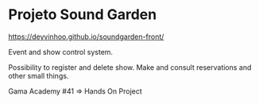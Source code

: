 # Projeto Sound Garden

https://deyvinhoo.github.io/soundgarden-front/

Event and show control system.

Possibility to register and delete show. Make and consult reservations and other small things.

Gama Academy #41 => Hands On Project
